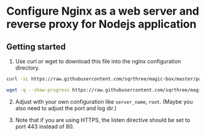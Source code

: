 # Configure Nginx as a web server and reverse proxy for Nodejs application

## Getting started

1. Use curl or wget to download this file into the nginx configuration directory.

```bash
curl -sL https://raw.githubusercontent.com/sqrthree/magic-box/master/packages/nginx-to-node/app.conf -o app.conf && echo "\033[32m[✔]\033[0m Done."
```

```bash
wget -q --show-progress https://raw.githubusercontent.com/sqrthree/magic-box/master/packages/nginx-to-node/app.conf -O app.conf && echo "\033[32m[✔]\033[0m Done."
```

2. Adjust with your own configuration like `server_name`, `root`. (Maybe you also need to adjust the port and log dir.)

3. Note that if you are using HTTPS, the listen directive should be set to port 443 instead of 80.
